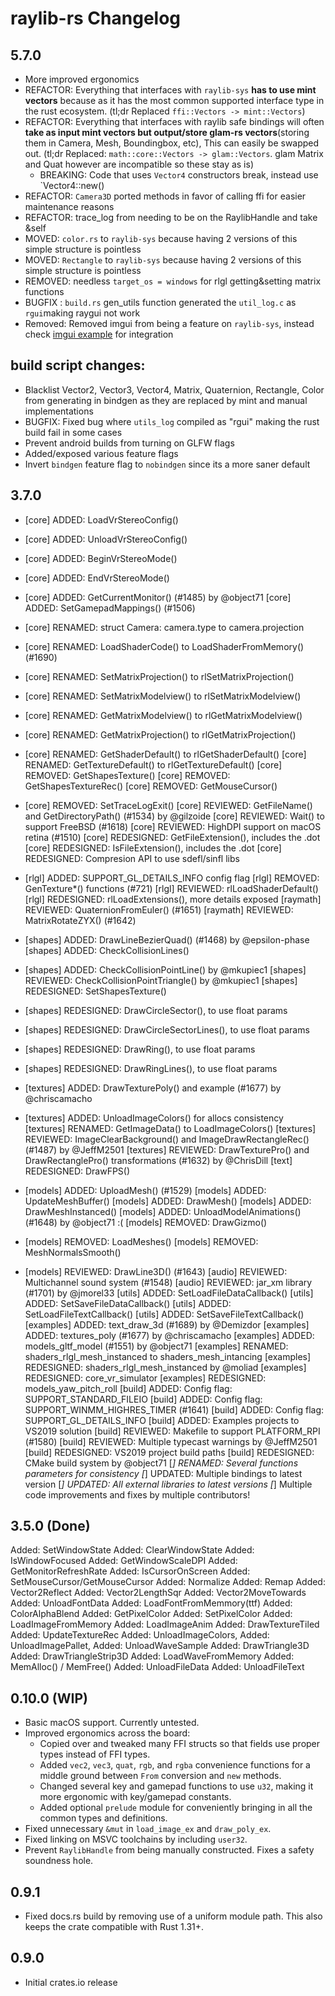 # raylib-rs Changelog

## 5.7.0
- More improved ergonomics
- REFACTOR: Everything that interfaces with `raylib-sys` **has to use mint vectors** because as it has the most common supported interface type in the rust ecosystem. (tl;dr Replaced `ffi::Vectors -> mint::Vectors`)
- REFACTOR: Everything that interfaces with raylib safe bindings will often **take as input mint vectors but output/store glam-rs vectors**(storing them in Camera, Mesh, Boundingbox, etc), This can easily be swapped out. (tl;dr Replaced: `math::core::Vectors -> glam::Vectors`. glam Matrix and Quat however are incompatible so these stay as is)
	- BREAKING: Code that uses `Vector4` constructors break, instead use `Vector4::new()
- REFACTOR:  `Camera3D` ported methods in favor of calling ffi for easier maintenance reasons
- REFACTOR: trace_log from needing to be on the RaylibHandle and take &self
- MOVED: `color.rs` to `raylib-sys` because having 2 versions of this simple structure is pointless
- MOVED: `Rectangle` to `raylib-sys` because having 2 versions of this simple structure is pointless
- REMOVED: needless `target_os = windows` for rlgl getting&setting matrix functions
- BUGFIX : `build.rs` gen_utils function generated the `util_log.c` as `rgui`making raygui not work
- Removed: Removed imgui from being a feature on `raylib-sys`, instead check [imgui example](https://github.com/raylib-rs/raylib-rs/blob/unstable/samples/imgui.rs) for integration
## build script changes:
- Blacklist Vector2, Vector3, Vector4, Matrix, Quaternion, Rectangle, Color from generating in bindgen as they are replaced by mint and manual implementations
- BUGFIX: Fixed bug where `utils_log` compiled as "rgui" making the rust build fail in some cases
- Prevent android builds from turning on GLFW flags
- Added/exposed various feature flags
- Invert `bindgen` feature flag to `nobindgen` since its a more saner default


## 3.7.0

- [core] ADDED: LoadVrStereoConfig()
- [core] ADDED: UnloadVrStereoConfig()
- [core] ADDED: BeginVrStereoMode()
- [core] ADDED: EndVrStereoMode()

- [core] ADDED: GetCurrentMonitor() (#1485) by @object71
  [core] ADDED: SetGamepadMappings() (#1506)
- [core] RENAMED: struct Camera: camera.type to camera.projection
- [core] RENAMED: LoadShaderCode() to LoadShaderFromMemory() (#1690)
- [core] RENAMED: SetMatrixProjection() to rlSetMatrixProjection()
- [core] RENAMED: SetMatrixModelview() to rlSetMatrixModelview()
- [core] RENAMED: GetMatrixModelview() to rlGetMatrixModelview()
- [core] RENAMED: GetMatrixProjection() to rlGetMatrixProjection()
- [core] RENAMED: GetShaderDefault() to rlGetShaderDefault()
  [core] RENAMED: GetTextureDefault() to rlGetTextureDefault()
  [core] REMOVED: GetShapesTexture()
  [core] REMOVED: GetShapesTextureRec()
  [core] REMOVED: GetMouseCursor()
- [core] REMOVED: SetTraceLogExit()
  [core] REVIEWED: GetFileName() and GetDirectoryPath() (#1534) by @gilzoide
  [core] REVIEWED: Wait() to support FreeBSD (#1618)
  [core] REVIEWED: HighDPI support on macOS retina (#1510)
  [core] REDESIGNED: GetFileExtension(), includes the .dot
  [core] REDESIGNED: IsFileExtension(), includes the .dot
  [core] REDESIGNED: Compresion API to use sdefl/sinfl libs
- [rlgl] ADDED: SUPPORT_GL_DETAILS_INFO config flag
  [rlgl] REMOVED: GenTexture\*() functions (#721)
  [rlgl] REVIEWED: rlLoadShaderDefault()
  [rlgl] REDESIGNED: rlLoadExtensions(), more details exposed
  [raymath] REVIEWED: QuaternionFromEuler() (#1651)
  [raymath] REVIEWED: MatrixRotateZYX() (#1642)
- [shapes] ADDED: DrawLineBezierQuad() (#1468) by @epsilon-phase
  [shapes] ADDED: CheckCollisionLines()
- [shapes] ADDED: CheckCollisionPointLine() by @mkupiec1
  [shapes] REVIEWED: CheckCollisionPointTriangle() by @mkupiec1
  [shapes] REDESIGNED: SetShapesTexture()
- [shapes] REDESIGNED: DrawCircleSector(), to use float params
- [shapes] REDESIGNED: DrawCircleSectorLines(), to use float params
- [shapes] REDESIGNED: DrawRing(), to use float params
- [shapes] REDESIGNED: DrawRingLines(), to use float params
- [textures] ADDED: DrawTexturePoly() and example (#1677) by @chriscamacho
- [textures] ADDED: UnloadImageColors() for allocs consistency
  [textures] RENAMED: GetImageData() to LoadImageColors()
  [textures] REVIEWED: ImageClearBackground() and ImageDrawRectangleRec() (#1487) by @JeffM2501
  [textures] REVIEWED: DrawTexturePro() and DrawRectanglePro() transformations (#1632) by @ChrisDill
  [text] REDESIGNED: DrawFPS()
- [models] ADDED: UploadMesh() (#1529)
  [models] ADDED: UpdateMeshBuffer()
  [models] ADDED: DrawMesh()
  [models] ADDED: DrawMeshInstanced()
  [models] ADDED: UnloadModelAnimations() (#1648) by @object71
  :( [models] REMOVED: DrawGizmo()
- [models] REMOVED: LoadMeshes()
  [models] REMOVED: MeshNormalsSmooth()
- [models] REVIEWED: DrawLine3D() (#1643)
  [audio] REVIEWED: Multichannel sound system (#1548)
  [audio] REVIEWED: jar_xm library (#1701) by @jmorel33
  [utils] ADDED: SetLoadFileDataCallback()
  [utils] ADDED: SetSaveFileDataCallback()
  [utils] ADDED: SetLoadFileTextCallback()
  [utils] ADDED: SetSaveFileTextCallback()
  [examples] ADDED: text_draw_3d (#1689) by @Demizdor
  [examples] ADDED: textures_poly (#1677) by @chriscamacho
  [examples] ADDED: models_gltf_model (#1551) by @object71
  [examples] RENAMED: shaders_rlgl_mesh_instanced to shaders_mesh_intancing
  [examples] REDESIGNED: shaders_rlgl_mesh_instanced by @moliad
  [examples] REDESIGNED: core_vr_simulator
  [examples] REDESIGNED: models_yaw_pitch_roll
  [build] ADDED: Config flag: SUPPORT_STANDARD_FILEIO
  [build] ADDED: Config flag: SUPPORT_WINMM_HIGHRES_TIMER (#1641)
  [build] ADDED: Config flag: SUPPORT_GL_DETAILS_INFO
  [build] ADDED: Examples projects to VS2019 solution
  [build] REVIEWED: Makefile to support PLATFORM_RPI (#1580)
  [build] REVIEWED: Multiple typecast warnings by @JeffM2501
  [build] REDESIGNED: VS2019 project build paths
  [build] REDESIGNED: CMake build system by @object71
  [*] RENAMED: Several functions parameters for consistency
  [*] UPDATED: Multiple bindings to latest version
  [*] UPDATED: All external libraries to latest versions
  [*] Multiple code improvements and fixes by multiple contributors!

## 3.5.0 (Done)

Added: SetWindowState
Added: ClearW‌indowState
Added: IsWindowFocused
Added: GetWindowScaleDPI
Added: GetMonitorRefreshRate
Added: IsCursorOnScreen
Added: SetMouseCursor/GetMouseCursor
Added: Normalize
Added: Remap
Added: Vector2Reflect
Added: Vector2LengthSqr
Added: Vector2MoveTowards
Added: UnloadFontData
Added: LoadFontFromMemmory(ttf)
Added: ColorAlphaBlend
Added: GetPixelColor
Added: SetPixelColor
Added: LoadImageFromMemory
Added: LoadImageAnim
Added: DrawTextureTiled
Added: UpdateTextureRec
Added: UnloadImageColors,
Added: UnloadImagePallet,
Added: UnloadWaveSample
Added: DrawTriangle3D
Added: DrawTriangleStrip3D
Added: LoadWaveFromMemory
Added: MemAlloc() / MemFree()
Added: UnloadFileData
Added: UnloadFileText

## 0.10.0 (WIP)

- Basic macOS support. Currently untested.
- Improved ergonomics across the board:
  - Copied over and tweaked many FFI structs so that fields use proper types instead of FFI types.
  - Added `vec2`, `vec3`, `quat`, `rgb`, and `rgba` convenience functions for a middle ground between `From` conversion and `new` methods.
  - Changed several key and gamepad functions to use `u32`, making it more ergonomic with key/gamepad constants.
  - Added optional `prelude` module for conveniently bringing in all the common types and definitions.
- Fixed unnecessary `&mut` in `load_image_ex` and `draw_poly_ex`.
- Fixed linking on MSVC toolchains by including `user32`.
- Prevent `RaylibHandle` from being manually constructed. Fixes a safety soundness hole.

## 0.9.1

- Fixed docs.rs build by removing use of a uniform module path. This also keeps the crate compatible with Rust 1.31+.

## 0.9.0

- Initial crates.io release
